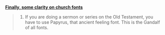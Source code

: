 **[Finally, some clarity on church
fonts](http://stuffchristianslike.net/2010/06/getting-font-tastic-with-faith/?utm_source=feedburner&utm_medium=feed&utm_campaign=Feed%3A+stuffchristianslikeblog+%28Stuff+Christians+Like+-+Jon+Acuff%29)**

> 1. If you are doing a sermon or series on the Old Testament, you have
> to use Papyrus, that ancient feeling font. This is the Gandalf of all
> fonts.
